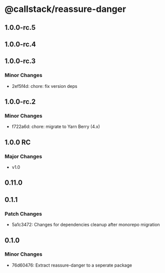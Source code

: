 # @callstack/reassure-danger

## 1.0.0-rc.5

## 1.0.0-rc.4

## 1.0.0-rc.3

### Minor Changes

- 2ef5f4d: chore: fix version deps

## 1.0.0-rc.2

### Minor Changes

- f722a6d: chore: migrate to Yarn Berry (4.x)

## 1.0.0 RC

### Major Changes

- v1.0

## 0.11.0

## 0.1.1

### Patch Changes

- 5a1c3472: Changes for dependencies cleanup after monorepo migration

## 0.1.0

### Minor Changes

- 76d60476: Extract reassure-danger to a seperate package
